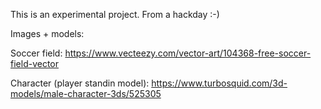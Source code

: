 This is an experimental project.
From a hackday :-)

Images + models:

Soccer field:
https://www.vecteezy.com/vector-art/104368-free-soccer-field-vector

Character (player standin model):
https://www.turbosquid.com/3d-models/male-character-3ds/525305
